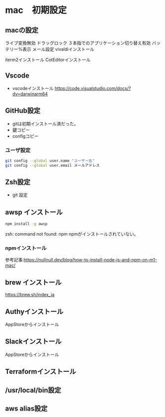 # mac　初期設定

## macの設定
ライブ変換無効
ドラッグロック
３本指でのアプリケーション切り替え有効
バッテリー%表示
メール設定
vivaldiインストール

iterm2インストール
CotEditorインストール

## Vscode
- vscodeインストール
https://code.visualstudio.com/docs/?dv=darwinarm64

## GitHub設定
- gitは初期インストール済だった。
- 鍵コピー
- configコピー

### ユーザ設定

```sh
git config --global user.name "ユーザー名"
git config --global user.email メールアドレス
```

## Zsh設定
- git 設定



## awsp インストール

```sh
npm install -g awsp
```
zsh: command not found: npm
npmがインストールされていない。

### npmインストール

参考記事:https://nullnull.dev/blog/how-to-install-node-js-and-npm-on-m1-mac/





## brew インストール

https://brew.sh/index_ja

## Authyインストール
AppStoreからインストール


## Slackインストール
AppStoreからインストール

## Terraformインストール


## /usr/local/bin設定


## aws alias設定

